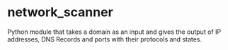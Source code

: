# network_scanner
Python module that takes a domain as an input and gives the output of IP addresses, DNS Records and ports with their protocols and states.
